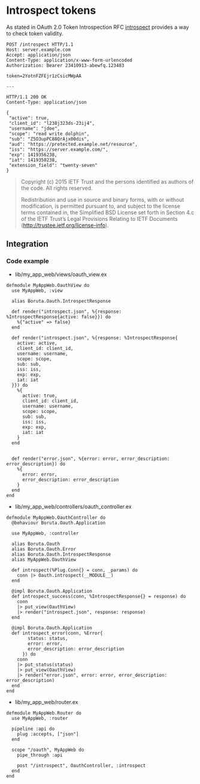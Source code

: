 # Introspect tokens

As stated in OAuth 2.0 Token Introspection RFC [introspect](https://tools.ietf.org/html/rfc6749#section-4.4) provides a way to check token validity.

```
POST /introspect HTTP/1.1
Host: server.example.com
Accept: application/json
Content-Type: application/x-www-form-urlencoded
Authorization: Bearer 23410913-abewfq.123483

token=2YotnFZFEjr1zCsicMWpAA

---

HTTP/1.1 200 OK
Content-Type: application/json

{
 "active": true,
 "client_id": "l238j323ds-23ij4",
 "username": "jdoe",
 "scope": "read write dolphin",
 "sub": "Z5O3upPC88QrAjx00dis",
 "aud": "https://protected.example.net/resource",
 "iss": "https://server.example.com/",
 "exp": 1419356238,
 "iat": 1419350238,
 "extension_field": "twenty-seven"
}
```

> Copyright (c) 2015 IETF Trust and the persons identified as authors of the code. All rights reserved.
>
> Redistribution and use in source and binary forms, with or without modification, is permitted pursuant to, and subject to the license terms contained in, the Simplified BSD License set forth in Section 4.c of the IETF Trust’s Legal Provisions Relating to IETF Documents (http://trustee.ietf.org/license-info).

## Integration
### Code example
- lib/my_app_web/views/oauth_view.ex

```
defmodule MyAppWeb.OauthView do
  use MyAppWeb, :view

  alias Boruta.Oauth.IntrospectResponse

  def render("introspect.json", %{response: %IntrospectResponse{active: false}}) do
    %{"active" => false}
  end

  def render("introspect.json", %{response: %IntrospectResponse{
    active: active,
    client_id: client_id,
    username: username,
    scope: scope,
    sub: sub,
    iss: iss,
    exp: exp,
    iat: iat
  }}) do
    %{
      active: true,
      client_id: client_id,
      username: username,
      scope: scope,
      sub: sub,
      iss: iss,
      exp: exp,
      iat: iat
    }
  end


  def render("error.json", %{error: error, error_description: error_description}) do
    %{
      error: error,
      error_description: error_description
    }
  end
end
```

- lib/my_app_web/controllers/oauth_controller.ex

```
defmodule MyAppWeb.OauthController do
  @behaviour Boruta.Oauth.Application

  use MyAppWeb, :controller

  alias Boruta.Oauth
  alias Boruta.Oauth.Error
  alias Boruta.Oauth.IntrospectResponse
  alias MyAppWeb.OauthView

  def introspect(%Plug.Conn{} = conn, _params) do
    conn |> Oauth.introspect(__MODULE__)
  end

  @impl Boruta.Oauth.Application
  def introspect_success(conn, %IntrospectResponse{} = response) do
    conn
    |> put_view(OauthView)
    |> render("introspect.json", response: response)
  end

  @impl Boruta.Oauth.Application
  def introspect_error(conn, %Error{
        status: status,
        error: error,
        error_description: error_description
      }) do
    conn
    |> put_status(status)
    |> put_view(OauthView)
    |> render("error.json", error: error, error_description: error_description)
  end
end
```

- lib/my_app_web/router.ex

```
defmodule MyAppWeb.Router do
  use MyAppWeb, :router

  pipeline :api do
    plug :accepts, ["json"]
  end

  scope "/oauth", MyAppWeb do
    pipe_through :api

    post "/introspect", OauthController, :introspect
  end
end
```
